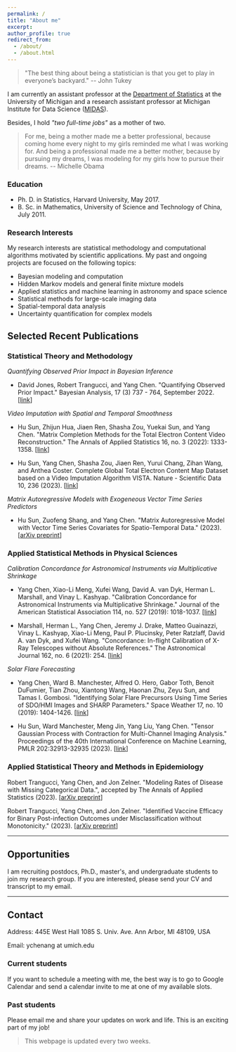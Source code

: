```yaml
---
permalink: /
title: "About me"
excerpt: 
author_profile: true
redirect_from: 
  - /about/
  - /about.html
---
```


> "The best thing about being a statistician is that you get to play in everyone’s backyard." -- John Tukey

I am currently an assistant professor at the [Department of Statistics](https://lsa.umich.edu/stats/people/faculty/YangChen.html) at the University of Michigan 
and a research assistant professor at Michigan Institute for Data Science ([MIDAS](https://midas.umich.edu/)).


Besides, I hold *"two full-time jobs"* as a mother of two.

> For me, being a mother made me a better professional, because coming home every night to my girls reminded me what I was working for. And being a professional made me a better mother, because by pursuing my dreams, I was modeling for my girls how to pursue their dreams. -- Michelle Obama


### Education

* Ph. D. in Statistics, Harvard University, May 2017.
* B. Sc. in Mathematics, University of Science and Technology of China, July 2011.


### Research Interests
  
My research interests are statistical methodology and computational algorithms motivated by scientific applications. My past and ongoing projects are focused on the following topics:

* Bayesian modeling and computation
* Hidden Markov models and general finite mixture models
* Applied statistics and machine learning in astronomy and space science
* Statistical methods for large-scale imaging data
* Spatial-temporal data analysis
* Uncertainty quantification for complex models


## Selected Recent Publications

### Statistical Theory and Methodology


*Quantifying Observed Prior Impact in Bayesian Inference*

- David Jones, Robert Trangucci, and Yang Chen. "Quantifying Observed Prior Impact." Bayesian Analysis, 17 (3) 737 - 764, September 2022. [[link](https://doi.org/10.1214/21-BA1271)]

*Video Imputation with Spatial and Temporal Smoothness*

- Hu Sun, Zhijun Hua, Jiaen Ren, Shasha Zou, Yuekai Sun, and Yang Chen. "Matrix Completion Methods for the Total Electron Content Video Reconstruction." The Annals of Applied Statistics 16, no. 3 (2022): 1333-1358. [[link](https://projecteuclid.org/journals/annals-of-applied-statistics/volume-16/issue-3/Matrix-completion-methods-for-the-total-electron-content-video-reconstruction/10.1214/21-AOAS1541.full)]

- Hu Sun, Yang Chen, Shasha Zou, Jiaen Ren, Yurui Chang, Zihan Wang, and Anthea Coster. Complete Global Total Electron Content Map Dataset based on a Video Imputation Algorithm VISTA. Nature - Scientific Data 10, 236 (2023). [[link](https://doi.org/10.1038/s41597-023-02138-7)]

*Matrix Autoregressive Models with Exogeneous Vector Time Series Predictors*

- Hu Sun, Zuofeng Shang, and Yang Chen. "Matrix Autoregressive Model with Vector Time Series Covariates for Spatio-Temporal Data." (2023). [[arXiv preprint](https://arxiv.org/abs/2305.15671)]

### Applied Statistical Methods in Physical Sciences


*Calibration Concordance for Astronomical Instruments via Multiplicative Shrinkage*

- Yang Chen, Xiao-Li Meng, Xufei Wang, David A. van Dyk, Herman L. Marshall, and Vinay L. Kashyap. "Calibration Concordance for Astronomical Instruments via Multiplicative Shrinkage." Journal of the American Statistical Association 114, no. 527 (2019): 1018-1037. [[link](https://www.tandfonline.com/doi/full/10.1080/01621459.2018.1528978)]

- Marshall, Herman L., Yang Chen, Jeremy J. Drake, Matteo Guainazzi, Vinay L. Kashyap, Xiao-Li Meng, Paul P. Plucinsky, Peter Ratzlaff, David A. van Dyk, and Xufei Wang. "Concordance: In-flight Calibration of X-Ray Telescopes without Absolute References." The Astronomical Journal 162, no. 6 (2021): 254. [[link](https://iopscience.iop.org/article/10.3847/1538-3881/ac230a/meta)]

*Solar Flare Forecasting*

- Yang Chen, Ward B. Manchester, Alfred O. Hero, Gabor Toth, Benoit DuFumier, Tian Zhou, Xiantong Wang, Haonan Zhu, Zeyu Sun, and Tamas I. Gombosi. "Identifying Solar Flare Precursors Using Time Series of SDO/HMI Images and SHARP Parameters." Space Weather 17, no. 10 (2019): 1404-1426. [[link](https://agupubs.onlinelibrary.wiley.com/doi/full/10.1029/2019SW002214)]

- Hu Sun, Ward Manchester, Meng Jin, Yang Liu, Yang Chen. "Tensor Gaussian Process with Contraction for Multi-Channel Imaging Analysis." Proceedings of the 40th International Conference on Machine Learning, PMLR 202:32913-32935 (2023). [[link](https://proceedings.mlr.press/v202/sun23f.html)]

### Applied Statistical Theory and Methods in Epidemiology


Robert Trangucci, Yang Chen, and Jon Zelner. "Modeling Rates of Disease with Missing Categorical Data.", accepted by The Annals of Applied Statistics (2023). [[arXiv preprint](https://arxiv.org/abs/2206.08161)]

Robert Trangucci, Yang Chen, and Jon Zelner. "Identified Vaccine Efficacy for Binary Post-infection Outcomes under Misclassification without Monotonicity." (2023). [[arXiv preprint](https://arxiv.org/abs/2211.16502)]

---

## Opportunities

I am recruiting postdocs, Ph.D., master's, and undergraduate students to join my research group. If you are interested, please send your CV and transcript to my email. 

---

## Contact

Address: 
445E West Hall
1085 S. Univ. Ave.
Ann Arbor, MI 48109, USA

Email: ychenang at umich.edu

### Current students

If you want to schedule a meeting with me, the best way is to go to Google Calendar and send a calendar invite to me at one of my available slots. 

### Past students

Please email me and share your updates on work and life. This is an exciting part of my job!




> This webpage is updated every two weeks. 

